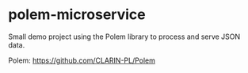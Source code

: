 # polem-microservice
Small demo project using the Polem library to process and serve JSON data.

Polem: https://github.com/CLARIN-PL/Polem
